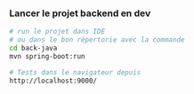 ### Lancer le projet backend en dev
```sh
# run le projet dans IDE 
# ou dans le bon répertorie avec la commande
cd back-java
mvn spring-boot:run

# Tests dans le navigateur depuis 
http://localhost:9000/
```
